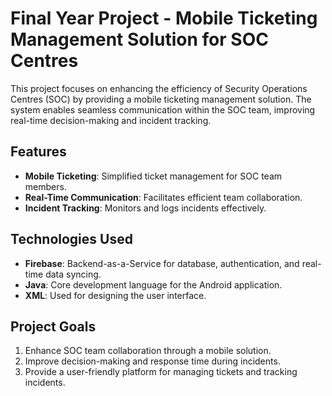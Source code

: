 # Final Year Project - Mobile Ticketing Management Solution for SOC Centres

This project focuses on enhancing the efficiency of Security Operations Centres (SOC) by providing a mobile ticketing management solution. The system enables seamless communication within the SOC team, improving real-time decision-making and incident tracking.

## Features
- **Mobile Ticketing**: Simplified ticket management for SOC team members.
- **Real-Time Communication**: Facilitates efficient team collaboration.
- **Incident Tracking**: Monitors and logs incidents effectively.

## Technologies Used
- **Firebase**: Backend-as-a-Service for database, authentication, and real-time data syncing.
- **Java**: Core development language for the Android application.
- **XML**: Used for designing the user interface.

## Project Goals
1. Enhance SOC team collaboration through a mobile solution.
2. Improve decision-making and response time during incidents.
3. Provide a user-friendly platform for managing tickets and tracking incidents.
